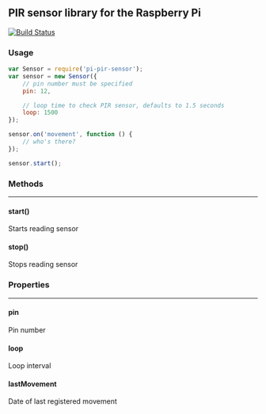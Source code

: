 ## PIR sensor library for the Raspberry Pi

[![Build Status](https://travis-ci.org/opedromiranda/pi-pir-sensor.svg)](https://travis-ci.org/opedromiranda/pi-pir-sensor)

### Usage
```javascript
var Sensor = require('pi-pir-sensor');
var sensor = new Sensor({
    // pin number must be specified
    pin: 12,

    // loop time to check PIR sensor, defaults to 1.5 seconds
    loop: 1500
});

sensor.on('movement', function () {
    // who's there?
});

sensor.start();
```

### Methods
------------------
#### start()
Starts reading sensor

#### stop()
Stops reading sensor





### Properties
------------------
#### pin
Pin number

#### loop
Loop interval

#### lastMovement
Date of last registered movement
